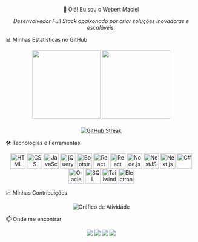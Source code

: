 <div align="center">

👋 Olá! Eu sou o Webert Maciel

<p>
<em>Desenvolvedor Full Stack apaixonado por criar soluções inovadoras e escaláveis.</em>
</p>

</div>

📊 Minhas Estatísticas no GitHub

<div align="center">

<!-- CARD DE ESTATÍSTICAS GERAIS -->

<a href="https://github.com/webertmaciel">
<img height="180em" src="https://github-readme-stats.vercel.app/api?username=webertmaciel&show_icons=true&theme=algolia&include_all_commits=true&count_private=true"/>
</a>

<!-- CARD DE LINGUAGENS -->

<a href="https://github.com/webertmaciel">
<img height="180em" src="https://github-readme-stats.vercel.app/api/top-langs/?username=webertmaciel&layout=compact&theme=algolia"/>
</a>

</div>

<!-- INCREMENTO 1: GitHub Streak (Sequência de Contribuições) -->

<div align="center" style="margin-top: 20px;">
<a href="https://git.io/streak-stats">
<img src="https://streak-stats.demolab.com?user=webertmaciel&theme=algolia&hide_border=true&locale=pt_BR" alt="GitHub Streak" />
</a>
</div>

🛠️ Tecnologias e Ferramentas

<div align="center">
<img align="center" alt="HTML" height="40" width="40" src="https://cdn.jsdelivr.net/gh/devicons/devicon/icons/html5/html5-original.svg">
<img align="center" alt="CSS" height="40" width="40" src="https://cdn.jsdelivr.net/gh/devicons/devicon/icons/css3/css3-original.svg">
<img align="center" alt="JavaScript" height="40" width="40" src="https://cdn.jsdelivr.net/gh/devicons/devicon/icons/javascript/javascript-original.svg">
<img align="center" alt="jQuery" height="40" width="40" src="https://cdn.jsdelivr.net/gh/devicons/devicon/icons/jquery/jquery-original.svg">
<img align="center" alt="Bootstrap" height="40" width="40" src="https://cdn.jsdelivr.net/gh/devicons/devicon/icons/bootstrap/bootstrap-original.svg">
<img align="center" alt="React" height="40" width="40" src="https://cdn.jsdelivr.net/gh/devicons/devicon/icons/react/react-original.svg">
<img align="center" alt="React Native" height="40" width="40" src="https://cdn.jsdelivr.net/gh/devicons/devicon/icons/react/react-original.svg">
<img align="center" alt="Node.js" height="40" width="40" src="https://cdn.jsdelivr.net/gh/devicons/devicon/icons/nodejs/nodejs-original.svg">
<img align="center" alt="NestJS" height="40" width="40" src="https://cdn.jsdelivr.net/gh/devicons/devicon@latest/icons/nestjs/nestjs-original.svg">
<img align="center" alt="Next.js" height="40" width="40" src="https://cdn.jsdelivr.net/gh/devicons/devicon/icons/nextjs/nextjs-original.svg">
<img align="center" alt="C#" height="40" width="40" src="https://cdn.jsdelivr.net/gh/devicons/devicon/icons/csharp/csharp-original.svg">
<img align="center" alt="Oracle" height="40" width="40" src="https://cdn.jsdelivr.net/gh/devicons/devicon/icons/oracle/oracle-original.svg">
<img align="center" alt="SQL Server" height="40" width="40" src="https://cdn.jsdelivr.net/gh/devicons/devicon/icons/microsoftsqlserver/microsoftsqlserver-plain.svg">
<img align="center" alt="TailwindCSS" height="40" width="40" src="https://cdn.jsdelivr.net/gh/devicons/devicon@latest/icons/tailwindcss/tailwindcss-original-wordmark.svg">
<img align="center" alt="Electron" height="40" width="40" src="https://cdn.jsdelivr.net/gh/devicons/devicon/icons/electron/electron-original.svg">
</div>

<!-- INCREMENTO 2: Gráfico de Contribuições -->

📈 Minhas Contribuições

<div align="center">
<img src="https://github-readme-activity-graph.vercel.app/graph?username=webertmaciel&bg_color=fffff0&color=24292e&line=d92323&point=24292e&area=true&hide_border=true" alt="Gráfico de Atividade" />
</div>

📫 Onde me encontrar

<div align="center">
<a href="https://www.instagram.com/webert_maciel/" target="_blank"><img src="https://img.shields.io/badge/-Instagram-%23E4405F?style=for-the-badge&logo=instagram&logoColor=white" target="_blank"></a>
<a href = "mailto:webertmacie1234@gmail.com"><img src="https://img.shields.io/badge/-Gmail-%23333?style=for-the-badge&logo=gmail&logoColor=white" target="_blank"></a>
<a href="https://www.linkedin.com/in/webert-maciel-572b6814b" target="_blank"><img src="https://img.shields.io/badge/-LinkedIn-%230077B5?style=for-the-badge&logo=linkedin&logoColor=white" target="_blank"></a>
<a href ="mailto:webert_maciel@hotmail.com"><img src = "https://img.shields.io/badge/Messenger-00B2FF?style=for-the-badge&logo=messenger&logoColor=white"></a>
</div>
